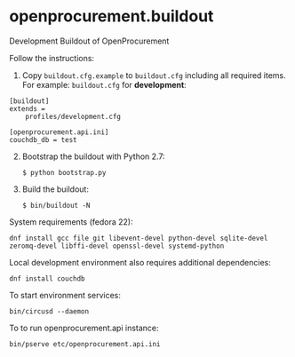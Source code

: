 # openprocurement.buildout
Development Buildout of OpenProcurement

Follow the instructions:
  1. Copy `buildout.cfg.example` to `buildout.cfg` including all required items. For example:
  `buildout.cfg` for **development**:
  ```
  [buildout]
  extends =
      profiles/development.cfg

  [openprocurement.api.ini]
  couchdb_db = test
  ```

  2. Bootstrap the buildout with Python 2.7:

     ```
     $ python bootstrap.py
     ```

  3. Build the buildout:

      ```
      $ bin/buildout -N
      ```

System requirements (fedora 22):

    dnf install gcc file git libevent-devel python-devel sqlite-devel zeromq-devel libffi-devel openssl-devel systemd-python

Local development environment also requires additional dependencies:

    dnf install couchdb

To start environment services:

    bin/circusd --daemon

To to run openprocurement.api instance:

    bin/pserve etc/openprocurement.api.ini
